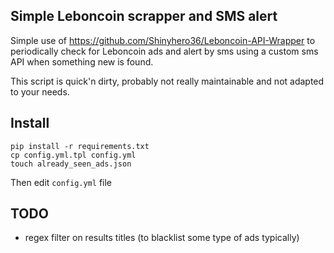 ## Simple Leboncoin scrapper and SMS alert

Simple use of https://github.com/Shinyhero36/Leboncoin-API-Wrapper to periodically check for Leboncoin ads and alert by sms using a custom sms API when something new is found.

This script is quick'n dirty, probably not really maintainable and not adapted to your needs.

## Install

    pip install -r requirements.txt
    cp config.yml.tpl config.yml
    touch already_seen_ads.json

Then edit `config.yml` file

## TODO

- regex filter on results titles (to blacklist some type of ads typically)
